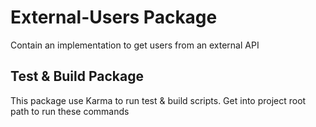 # External-Users Package

Contain an implementation to get users from an external API

## Test & Build Package

This package use Karma to run test & build scripts. Get into project root path to run these commands
